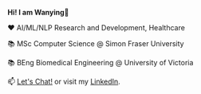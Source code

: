 **Hi! I am Wanying🙂**

❤️ AI/ML/NLP Research and Development, Healthcare

📚 MSc Computer Science @ Simon Fraser University

📚 BEng Biomedical Engineering @ University of Victoria


📫 [Let's Chat!](mailto:wanying.tian@outlook.com) or visit my [LinkedIn](https://www.linkedin.com/in/wanyingtian/).

